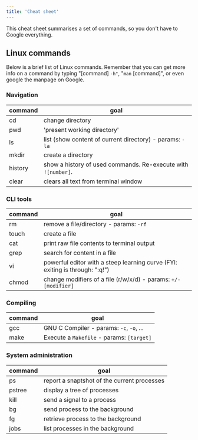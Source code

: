 ```yaml
---
title: 'Cheat sheet'
---
```


This cheat sheet summarises a set of commands, so you don't have to Google everything.

## Linux commands

Below is a brief list of Linux commands. Remember that you can get more info on a command by typing "[command] `-h"`, "`man` [command]", or even google the manpage on Google.

### Navigation

| command | goal |
|---|---|
| cd | change directory |
| pwd | 'present working directory' |
| ls | list (show content of current directory) - params: `-la` |
| mkdir | create a directory |
| history | show a history of used commands. Re-execute with `![number]`.
| clear | clears all text from terminal window |

### CLI tools

| command | goal |
|---|---|
| rm | remove a file/directory - params: `-rf` |
| touch | create a file |
| cat | print raw file contents to terminal output |
| grep | search for content in a file |
| vi | powerful editor with a steep learning curve (FYI: exiting is through: ":q!") |
| chmod | change modifiers of a file (r/w/x/d) - params: `+/-[modifier]`

### Compiling

| command | goal |
|---|---|
| gcc | GNU C Compiler - params: `-c`, `-o`, ... |
| make | Execute a `Makefile` - params: `[target]` |

### System administration

| command | goal |
|---|---|
| ps | report a snaptshot of the current processes |
| pstree | display a tree of processes |
| kill | send a signal to a process |
| bg | send process to the background |
| fg | retrieve process to the background |
| jobs | list processes in the background |

